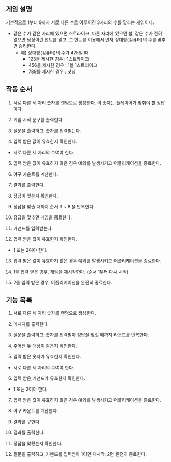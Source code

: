## 게임 설명

기본적으로 1부터 9까지 서로 다른 수로 이루어진 3자리의 수를 맞추는 게임이다.

- 같은 수가 같은 자리에 있으면 스트라이크, 다른 자리에 있으면 볼, 같은 수가 전혀 없으면 낫싱이란 힌트를 얻고, 그 힌트를 이용해서 먼저 상대방(컴퓨터)의 수를 맞추면 승리한다.
  - 예) 상대방(컴퓨터)의 수가 425일 때
    - 123을 제시한 경우 : 1스트라이크
    - 456을 제시한 경우 : 1볼 1스트라이크
    - 789를 제시한 경우 : 낫싱

## 작동 순서

1. 서로 다른 세 자리 숫자를 랜덤으로 생성한다. 이 숫자는 플레이어가 맞춰야 할 정답이다.

2. 게임 시작 문구를 출력한다.

3. 질문을 출력하고, 숫자를 입력받는다.

4. 입력 받은 값이 유효한지 확인한다.

- 서로 다른 세 자리의 수여야 한다.

5. 입력 받은 값이 유효하지 않은 경우 예외를 발생시키고 어플리케이션을 종료한다.

6. 야구 카운트를 계산한다.

7. 결과를 출력한다.

8. 정답이 맞는지 확인한다.

9. 정답을 맞출 때까지 순서 3 ~ 8 을 반복한다.

10. 정답을 맞추면 게임을 종료한다.

11. 커맨드를 입력받는다.

12. 입력 받은 값이 유효한지 확인한다.

- 1 또는 2여야 한다.

13. 입력 받은 값이 유효하지 않은 경우 예외를 발생시키고 어플리케이션을 종료한다.

14. 1을 입력 받은 경우, 게임을 재시작한다. (순서 1부터 다시 시작)

15. 2를 입력 받은 경우, 어플리케이션을 완전히 종료한다.

## 기능 목록

1. 서로 다른 세 자리 숫자를 랜덤으로 생성한다.

2. 메시지를 출력한다.

3. 질문을 출력하고, 숫자를 입력받아 정답을 맞힐 때까지 라운드를 반복한다.

4. 주어진 두 대상이 같은지 확인한다.

5. 입력 받은 숫자가 유효한지 확인한다.

- 서로 다른 세 자리의 수여야 한다.

6. 입력 받은 커맨드가 유효한지 확인한다.

- 1 또는 2여야 한다.

7. 입력 받은 값이 유효하지 않은 경우 예외를 발생시키고 어플리케이션을 종료한다.

8. 야구 카운트를 계산한다.

9. 결과를 구한다.

10. 결과를 출력한다.

11. 정답을 맞췄는지 확인한다.

12. 질문을 출력하고, 커맨드를 입력받아 1이면 재시작, 2면 완전히 종료한다.
